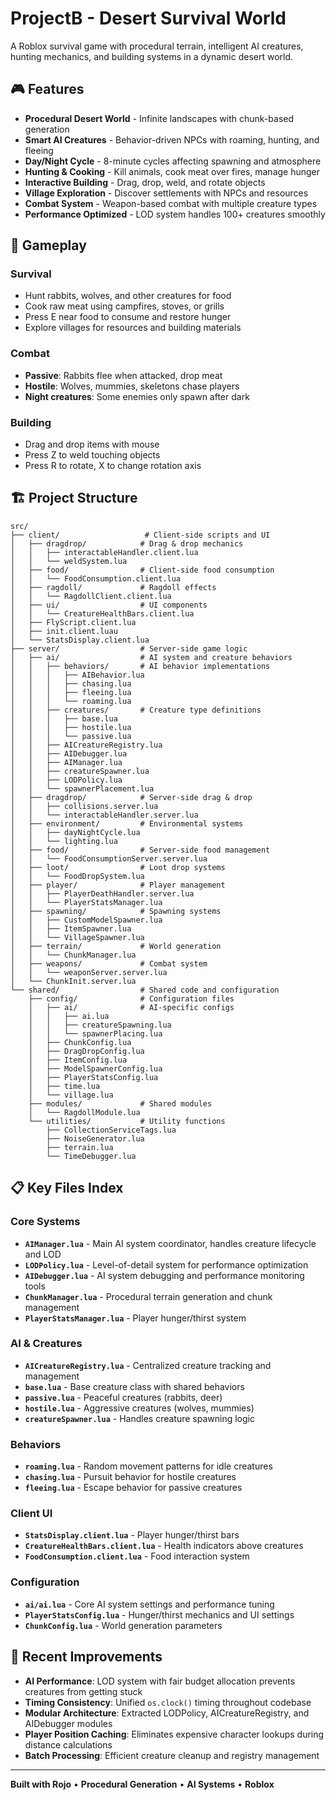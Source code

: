 # ProjectB - Desert Survival World

A Roblox survival game with procedural terrain, intelligent AI creatures, hunting mechanics, and building systems in a dynamic desert world.

## 🎮 Features

- **Procedural Desert World** - Infinite landscapes with chunk-based generation
- **Smart AI Creatures** - Behavior-driven NPCs with roaming, hunting, and fleeing
- **Day/Night Cycle** - 8-minute cycles affecting spawning and atmosphere  
- **Hunting & Cooking** - Kill animals, cook meat over fires, manage hunger
- **Interactive Building** - Drag, drop, weld, and rotate objects
- **Village Exploration** - Discover settlements with NPCs and resources
- **Combat System** - Weapon-based combat with multiple creature types
- **Performance Optimized** - LOD system handles 100+ creatures smoothly

## 🎯 Gameplay

### Survival
- Hunt rabbits, wolves, and other creatures for food
- Cook raw meat using campfires, stoves, or grills
- Press E near food to consume and restore hunger
- Explore villages for resources and building materials

### Combat
- **Passive**: Rabbits flee when attacked, drop meat
- **Hostile**: Wolves, mummies, skeletons chase players
- **Night creatures**: Some enemies only spawn after dark

### Building
- Drag and drop items with mouse
- Press Z to weld touching objects
- Press R to rotate, X to change rotation axis

## 🏗️ Project Structure

```
src/
├── client/                   # Client-side scripts and UI
│   ├── dragdrop/            # Drag & drop mechanics
│   │   ├── interactableHandler.client.lua
│   │   └── weldSystem.lua
│   ├── food/                # Client-side food consumption
│   │   └── FoodConsumption.client.lua
│   ├── ragdoll/             # Ragdoll effects
│   │   └── RagdollClient.client.lua
│   ├── ui/                  # UI components
│   │   └── CreatureHealthBars.client.lua
│   ├── FlyScript.client.lua
│   ├── init.client.luau
│   └── StatsDisplay.client.lua
├── server/                  # Server-side game logic
│   ├── ai/                  # AI system and creature behaviors
│   │   ├── behaviors/       # AI behavior implementations
│   │   │   ├── AIBehavior.lua
│   │   │   ├── chasing.lua
│   │   │   ├── fleeing.lua
│   │   │   └── roaming.lua
│   │   ├── creatures/       # Creature type definitions
│   │   │   ├── base.lua
│   │   │   ├── hostile.lua
│   │   │   └── passive.lua
│   │   ├── AICreatureRegistry.lua
│   │   ├── AIDebugger.lua
│   │   ├── AIManager.lua
│   │   ├── creatureSpawner.lua
│   │   ├── LODPolicy.lua
│   │   └── spawnerPlacement.lua
│   ├── dragdrop/            # Server-side drag & drop
│   │   ├── collisions.server.lua
│   │   └── interactableHandler.server.lua
│   ├── environment/         # Environmental systems
│   │   ├── dayNightCycle.lua
│   │   └── lighting.lua
│   ├── food/                # Server-side food management
│   │   └── FoodConsumptionServer.server.lua
│   ├── loot/                # Loot drop systems
│   │   └── FoodDropSystem.lua
│   ├── player/              # Player management
│   │   ├── PlayerDeathHandler.server.lua
│   │   └── PlayerStatsManager.lua
│   ├── spawning/            # Spawning systems
│   │   ├── CustomModelSpawner.lua
│   │   ├── ItemSpawner.lua
│   │   └── VillageSpawner.lua
│   ├── terrain/             # World generation
│   │   └── ChunkManager.lua
│   ├── weapons/             # Combat system
│   │   └── weaponServer.server.lua
│   └── ChunkInit.server.lua
└── shared/                  # Shared code and configuration
    ├── config/              # Configuration files
    │   ├── ai/              # AI-specific configs
    │   │   ├── ai.lua
    │   │   ├── creatureSpawning.lua
    │   │   └── spawnerPlacing.lua
    │   ├── ChunkConfig.lua
    │   ├── DragDropConfig.lua
    │   ├── ItemConfig.lua
    │   ├── ModelSpawnerConfig.lua
    │   ├── PlayerStatsConfig.lua
    │   ├── time.lua
    │   └── village.lua
    ├── modules/             # Shared modules
    │   └── RagdollModule.lua
    └── utilities/           # Utility functions
        ├── CollectionServiceTags.lua
        ├── NoiseGenerator.lua
        ├── terrain.lua
        └── TimeDebugger.lua
```

## 📋 Key Files Index

### Core Systems
- **`AIManager.lua`** - Main AI system coordinator, handles creature lifecycle and LOD
- **`LODPolicy.lua`** - Level-of-detail system for performance optimization
- **`AIDebugger.lua`** - AI system debugging and performance monitoring tools
- **`ChunkManager.lua`** - Procedural terrain generation and chunk management
- **`PlayerStatsManager.lua`** - Player hunger/thirst system

### AI & Creatures
- **`AICreatureRegistry.lua`** - Centralized creature tracking and management
- **`base.lua`** - Base creature class with shared behaviors
- **`passive.lua`** - Peaceful creatures (rabbits, deer)
- **`hostile.lua`** - Aggressive creatures (wolves, mummies)
- **`creatureSpawner.lua`** - Handles creature spawning logic

### Behaviors
- **`roaming.lua`** - Random movement patterns for idle creatures
- **`chasing.lua`** - Pursuit behavior for hostile creatures
- **`fleeing.lua`** - Escape behavior for passive creatures

### Client UI
- **`StatsDisplay.client.lua`** - Player hunger/thirst bars
- **`CreatureHealthBars.client.lua`** - Health indicators above creatures
- **`FoodConsumption.client.lua`** - Food interaction system

### Configuration
- **`ai/ai.lua`** - Core AI system settings and performance tuning
- **`PlayerStatsConfig.lua`** - Hunger/thirst mechanics and UI settings
- **`ChunkConfig.lua`** - World generation parameters

## 🚀 Recent Improvements

- **AI Performance**: LOD system with fair budget allocation prevents creatures from getting stuck
- **Timing Consistency**: Unified `os.clock()` timing throughout codebase  
- **Modular Architecture**: Extracted LODPolicy, AICreatureRegistry, and AIDebugger modules
- **Player Position Caching**: Eliminates expensive character lookups during distance calculations
- **Batch Processing**: Efficient creature cleanup and registry management

---

**Built with Rojo** • **Procedural Generation** • **AI Systems** • **Roblox**